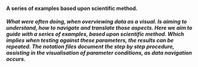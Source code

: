 ####  A series of examples based upon scientific method.
##### What were often doing, when overviewing data as a visual. Is aiming to understand, how to navigate and translate those aspects. Here we aim to guide with a series of examples, based upon scientific method. Which implies when testing against these parameters, the results can be repeated. The notation files document the step by step procedure, assisting in the visualisation of parameter conditions, as data navigation occurs.
